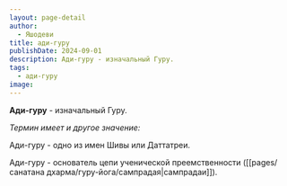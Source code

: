 ```yaml
---
layout: page-detail
author:
  - Яшодеви
title: ади-гуру
publishDate: 2024-09-01
description: Ади-гуру - изначальный Гуру.
tags:
  - ади-гуру
image:
---
```

**Ади-гуру** - изначальный Гуру.

*Термин имеет и другое значение:*

Ади-гуру - одно из имен Шивы или Даттатреи.

Ади-гуру - основатель цепи ученической преемственности ([[pages/санатана дхарма/гуру-йога/сампрадая|сампрадаи]]).

